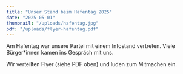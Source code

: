 ```yaml
---
title: "Unser Stand beim Hafentag 2025"
date: "2025-05-01"
thumbnail: "/uploads/hafentag.jpg"
pdf: "/uploads/flyer-hafentag.pdf"
---
```


Am Hafentag war unsere Partei mit einem Infostand vertreten. Viele Bürger*innen kamen ins Gespräch mit uns.

Wir verteilten Flyer (siehe PDF oben) und luden zum Mitmachen ein.
